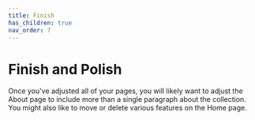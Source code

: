 ```yaml
---
title: Finish
has_children: true
nav_order: 7
---
```


# Finish and Polish

Once you've adjusted all of your pages, you will likely want to adjust the About page to include more than a single paragraph about the collection.
You might also like to move or delete various features on the Home page. 
